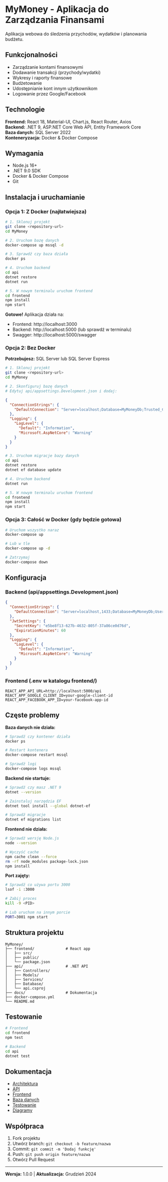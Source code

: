 # MyMoney - Aplikacja do Zarządzania Finansami

Aplikacja webowa do śledzenia przychodów, wydatków i planowania budżetu.

## Funkcjonalności

- Zarządzanie kontami finansowymi
- Dodawanie transakcji (przychody/wydatki)
- Wykresy i raporty finansowe
- Budżetowanie
- Udostępnianie kont innym użytkownikom
- Logowanie przez Google/Facebook

## Technologie

**Frontend:** React 18, Material-UI, Chart.js, React Router, Axios  
**Backend:** .NET 9, ASP.NET Core Web API, Entity Framework Core  
**Baza danych:** SQL Server 2022  
**Konteneryzacja:** Docker & Docker Compose

## Wymagania

- Node.js 16+
- .NET 9.0 SDK
- Docker & Docker Compose
- Git

## Instalacja i uruchamianie

### Opcja 1: Z Docker (najłatwiejsza)

```bash
# 1. Sklonuj projekt
git clone <repository-url>
cd MyMoney

# 2. Uruchom bazę danych
docker-compose up mssql -d

# 3. Sprawdź czy baza działa
docker ps

# 4. Uruchom backend
cd api
dotnet restore
dotnet run

# 5. W nowym terminalu uruchom frontend
cd frontend
npm install
npm start
```

**Gotowe!** Aplikacja działa na:
- Frontend: http://localhost:3000
- Backend: http://localhost:5000 (lub sprawdź w terminalu)
- Swagger: http://localhost:5000/swagger

### Opcja 2: Bez Docker

**Potrzebujesz:** SQL Server lub SQL Server Express

```bash
# 1. Sklonuj projekt
git clone <repository-url>
cd MyMoney

# 2. Skonfiguruj bazę danych
# Edytuj api/appsettings.Development.json i dodaj:
```

```json
{
  "ConnectionStrings": {
    "DefaultConnection": "Server=localhost;Database=MyMoneyDb;Trusted_Connection=true;TrustServerCertificate=true;"
  },
  "Logging": {
    "LogLevel": {
      "Default": "Information",
      "Microsoft.AspNetCore": "Warning"
    }
  }
}
```

```bash
# 3. Uruchom migracje bazy danych
cd api
dotnet restore
dotnet ef database update

# 4. Uruchom backend
dotnet run

# 5. W nowym terminalu uruchom frontend
cd frontend
npm install
npm start
```

### Opcja 3: Całość w Docker (gdy będzie gotowa)

```bash
# Uruchom wszystko naraz
docker-compose up

# Lub w tle
docker-compose up -d

# Zatrzymaj
docker-compose down
```

## Konfiguracja

### Backend (api/appsettings.Development.json)

```json
{
  "ConnectionStrings": {
    "DefaultConnection": "Server=localhost,1433;Database=MyMoneyDb;User Id=sa;Password=YourStrong!Passw0rd;TrustServerCertificate=true;"
  },
  "JwtSettings": {
    "SecretKey": "e5be8f13-627b-4632-805f-37a86ce0d76d",
    "ExpirationMinutes": 60
  },
  "Logging": {
    "LogLevel": {
      "Default": "Information",
      "Microsoft.AspNetCore": "Warning"
    }
  }
}
```

### Frontend (.env w katalogu frontend/)

```env
REACT_APP_API_URL=http://localhost:5000/api
REACT_APP_GOOGLE_CLIENT_ID=your-google-client-id
REACT_APP_FACEBOOK_APP_ID=your-facebook-app-id
```

## Częste problemy

**Baza danych nie działa:**
```bash
# Sprawdź czy kontener działa
docker ps

# Restart kontenera
docker-compose restart mssql

# Sprawdź logi
docker-compose logs mssql
```

**Backend nie startuje:**
```bash
# Sprawdź czy masz .NET 9
dotnet --version

# Zainstaluj narzędzia EF
dotnet tool install --global dotnet-ef

# Sprawdź migracje
dotnet ef migrations list
```

**Frontend nie działa:**
```bash
# Sprawdź wersję Node.js
node --version

# Wyczyść cache
npm cache clean --force
rm -rf node_modules package-lock.json
npm install
```

**Port zajęty:**
```bash
# Sprawdź co używa portu 3000
lsof -i :3000

# Zabij proces
kill -9 <PID>

# Lub uruchom na innym porcie
PORT=3001 npm start
```

## Struktura projektu

```
MyMoney/
├── frontend/              # React app
│   ├── src/
│   ├── public/
│   └── package.json
├── api/                   # .NET API
│   ├── Controllers/
│   ├── Models/
│   ├── Services/
│   ├── Database/
│   └── api.csproj
├── docs/                  # Dokumentacja
├── docker-compose.yml
└── README.md
```

## Testowanie

```bash
# Frontend
cd frontend
npm test

# Backend
cd api
dotnet test
```

## Dokumentacja

- [Architektura](docs/architektura.md)
- [API](docs/api.md)
- [Frontend](docs/frontend.md)
- [Baza danych](docs/baza-danych.md)
- [Testowanie](docs/testowanie.md)
- [Diagramy](docs/diagramy.md)

## Współpraca

1. Fork projektu
2. Utwórz branch: `git checkout -b feature/nazwa`
3. Commit: `git commit -m 'Dodaj funkcję'`
4. Push: `git push origin feature/nazwa`
5. Otwórz Pull Request

---

**Wersja:** 1.0.0 | **Aktualizacja:** Grudzień 2024
